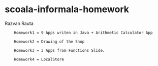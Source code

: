 # scoala-informala-homework
Razvan Rauta

		Homework1 = 9 Apps writen in Java + Arithmetic Calculator App
			
  		Homework2 = Drawing of the Shop
			
  		Homework3 = 3 Apps from Functions Slide.
			
  		Homework4 = LocalStore
